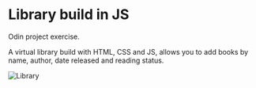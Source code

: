 # Library build in JS
Odin project exercise.

A virtual library build with HTML, CSS and JS, allows you to add books by name, author, date released and reading status.

![Library](https://jonee2.is-a.dev/images/Screenshot%20from%202024-03-22%2019-42-15.png)
